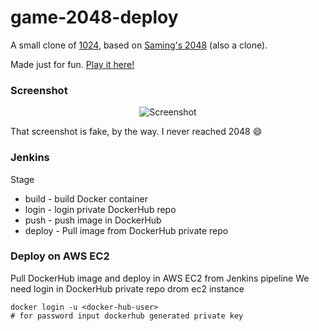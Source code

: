 # game-2048-deploy
A small clone of [1024](https://play.google.com/store/apps/details?id=com.veewo.a1024), based on [Saming's 2048](http://saming.fr/p/2048/) (also a clone).

Made just for fun. [Play it here!](http://gabrielecirulli.github.io/2048/)

### Screenshot

<p align="center">
  <img src="https://cloud.githubusercontent.com/assets/1175750/8614312/280e5dc2-26f1-11e5-9f1f-5891c3ca8b26.png" alt="Screenshot"/>
</p>

That screenshot is fake, by the way. I never reached 2048 :smile:

### Jenkins
Stage
- build - build Docker container
- login - login private DockerHub repo
- push - push image in DockerHub
- deploy - Pull image from DockerHub private repo

### Deploy on AWS EC2
Pull DockerHub image and deploy in AWS EC2 from Jenkins pipeline
We need login in DockerHub private repo drom ec2 instance
```
docker login -u <docker-hub-user>
# for password input dockerhub generated private key
```
